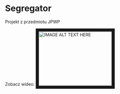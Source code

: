 # Segregator
Projekt z przedmiotu JPWP

Zobacz wideo:
<a href="https://www.youtube.com/embed/9_P_Kd0omrw" target="_blank"><img src="https://img.youtube.com/vi/9_P_Kd0omrw/3.jpg" 
alt="IMAGE ALT TEXT HERE" width="240" height="180" border="10" /></a>
